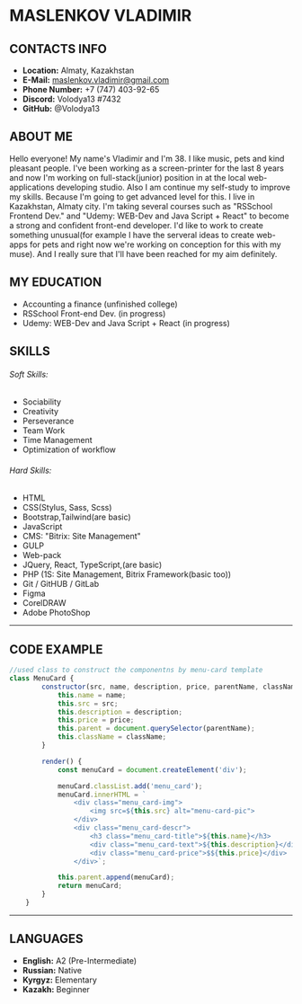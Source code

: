 # MASLENKOV  VLADIMIR

## CONTACTS INFO
* __Location:__ Almaty, Kazakhstan
* __E-Mail:__ maslenkov.vladimir@gmail.com
* __Phone Number:__ +7 (747) 403-92-65
* __Discord:__ Volodya13 #7432
* __GitHub:__ @Volodya13
  

## ABOUT ME
Hello everyone! My name's Vladimir and I'm 38. I like music, pets and kind pleasant people. I've been   working as a screen-printer for the last 8 years and now I'm working on full-stack(junior) position in at the local web-applications developing studio. Also I am continue my self-study to improve my skills. Because I'm going to get advanced level for this. I live in Kazakhstan, Almaty city. I'm taking several courses such as "RSSchool Frontend Dev." and "Udemy: WEB-Dev and Java Script + React" to become a strong and confident front-end developer. I'd like to work to create something unusual(for example I have the serveral ideas to create web-apps for pets and right now we're working on conception for this with my muse). And I really sure that I'll have been reached for my aim definitely.

## MY EDUCATION
* Accounting a finance (unfinished college)
* RSSchool Front-end Dev. (in progress)
* Udemy: WEB-Dev and Java Script + React (in progress)

## SKILLS
###### Soft Skills:
* Sociability
* Creativity
* Perseverance
* Team Work
* Time Management
* Optimization of workflow
###### Hard Skills:
* HTML
* CSS(Stylus, Sass, Scss)
* Bootstrap,Tailwind(are basic)
* JavaScript
* CMS: "Bitrix: Site Management"
* GULP
* Web-pack
* JQuery, React, TypeScript,(are basic)
* PHP (1S: Site Management, Bitrix Framework(basic too))
* Git / GitHUB / GitLab
* Figma
* CorelDRAW
* Adobe PhotoShop
---
## CODE EXAMPLE
```JavaScript
//used class to construct the componentns by menu-card template
class MenuCard {
        constructor(src, name, description, price, parentName, className) {
            this.name = name;
            this.src = src;
            this.description = description;
            this.price = price;
            this.parent = document.querySelector(parentName);
            this.className = className;
        }

        render() {
            const menuCard = document.createElement('div');

            menuCard.classList.add('menu_card');
            menuCard.innerHTML = `
                <div class="menu_card-img">
                    <img src=${this.src} alt="menu-card-pic">
                </div>
                <div class="menu_card-descr">
                    <h3 class="menu_card-title">${this.name}</h3>
                    <div class="menu_card-text">${this.description}</div>
                    <div class="menu_card-price">$${this.price}</div>
                </div>`;

            this.parent.append(menuCard);
            return menuCard;
        }
    }
```
---
## LANGUAGES
* __English:__ A2 (Pre-Intermediate)
* __Russian:__ Native
* __Kyrgyz:__ Elementary
* __Kazakh:__ Beginner
